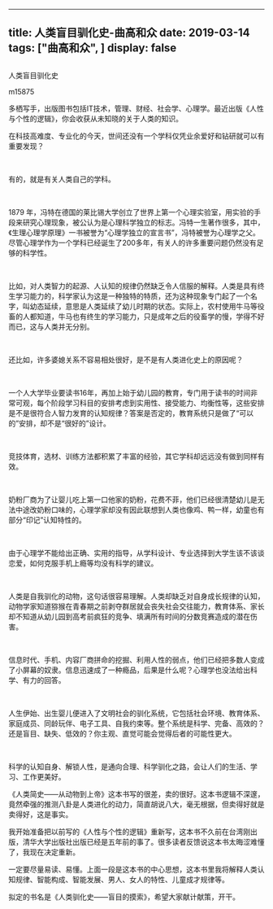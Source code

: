 
---
title:   人类盲目驯化史-曲高和众
date: 2019-03-14
tags: ["曲高和众", ]
display: false
---


## 



人类盲目驯化史




m15875




多栖写手，出版图书包括IT技术，管理、财经、社会学、心理学。最近出版《人性与个性的逻辑》，你会收获从未知晓的关于人类的知识。


在科技高难度、专业化的今天，世间还没有一个学科仅凭业余爱好和钻研就可以有重要发现？

&nbsp;

有的，就是有关人类自己的学科。

&nbsp;

1879 年，冯特在德国的莱比锡大学创立了世界上第一个心理实验室，用实验的手段来研究心理现象，被公认为是心理科学独立的标志。冯特一生著作很多，其中，《生理心理学原理》一书被誉为“心理学独立的宣言书”，冯特被誉为心理学之父。尽管心理学作为一个学科已经诞生了200多年，有关人的许多重要问题仍然没有足够的科学性。

&nbsp;

比如，对人类智力的起源、人认知的规律仍然缺乏令人信服的解释。人类是具有终生学习能力的，科学家认为这是一种独特的特质，还为这种现象专门起了一个名字，叫幼态延续，意思是人类延续了幼儿时期的状态。实际上，农村使用牛马等役畜的人都知道，牛马也有终生的学习能力，只是成年之后的役畜学的慢，学得不好而已，这与人类并无分别。

&nbsp;

还比如，许多婆媳关系不容易相处很好，是不是有人类进化史上的原因呢？

&nbsp;

一个人大学毕业要读书16年，再加上始于幼儿园的教育，专门用于读书的时间非常可观，每个阶段学习科目的安排考虑到实用性、接受能力、均衡性等，这些安排是不是很符合人智力发育的认知规律？答案是否定的，教育系统只是做了“可以的”安排，却不是“很好的”设计。

&nbsp;

竞技体育，选材、训练方法都积累了丰富的经验，其它学科却远远没有做到同样有效。

&nbsp;

奶粉厂商为了让婴儿吃上第一口他家的奶粉，花费不菲，他们已经很清楚幼儿是无法中途改奶粉口味的，心理学家却没有因此联想到人类也像鸡、鸭一样，幼童也有部分“印记”认知特性的。

&nbsp;

由于心理学不能给出正确、实用的指导，从学科设计、专业选择到大学生该不该谈恋爱，如何克服手机上瘾等均没有科学的建议。

&nbsp;

人类是自我驯化的动物，这句话很容易理解。人类却缺乏对自身成长规律的认知，动物学家知道猕猴在青春期之前剥夺群居就会丧失社会交往能力，教育体系、家长却不知道从幼儿园到高考前疯狂的竞争、填满所有时间的分数竞赛造成的潜在伤害。

&nbsp;

信息时代、手机、内容厂商拼命的挖掘、利用人性的弱点，他们已经把多数人变成了小屏幕的奴隶。信息迅速成了一种瘾品，后果是什么呢？心理学也没法给出科学、有力的回答。

&nbsp;

人生伊始、出生婴儿便进入了文明社会的驯化系统，它包括社会环境、教育体系、家庭成员、同龄玩伴、电子工具、自我约束等。整个系统是科学、完备、高效的？还是盲目、缺失、低效的？你主观、直觉可能会觉得后者的可能性更大。

&nbsp;

科学的认知自身、解锁人性，是通向合理、科学驯化之路，会让人们的生活、学习、工作更美好。



《人类简史——从动物到上帝》这本书写的很差，卖的很好。这本书逻辑不深邃，竟然牵强的推测八卦是人类进化的动力，简直胡说八大，毫无根据，但卖得好就是卖得好，这是事实。



我开始准备把以前写的《人性与个性的逻辑》重新写，这本书不久前在台湾刚出版，清华大学出版社出版已经是五年前的事了。很多读者反馈说这本书太晦涩难懂了，我现在决定重新。



一定要尽量易读、易懂。上面一段是这本书的中心思想，这本书里我将解释人类认知规律、智能构成、智能发展、男人、女人的特性、儿童成才规律等。



拟定的书名是《人类驯化史——盲目的摸索》，希望大家献计献策，开干。








